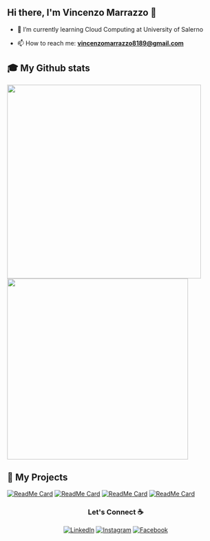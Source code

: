 ## Hi there, I'm Vincenzo Marrazzo 👋

  - 🌱 I’m currently learning Cloud Computing at University of Salerno
  
  - 📫 How to reach me: **vincenzomarrazzo8189@gmail.com**


## 🎓 My Github stats


<div>
      <img alt="" width="450" src="https://github-readme-stats.vercel.app/api?username=xzan8189&theme=darcula&show_icons=true">
      <img alt="" width="420" src="https://github-readme-stats.vercel.app/api/top-langs/?username=xzan8189&theme=darcula&layout=compact">
</div>

## 🚀 My Projects

 [![ReadMe Card](https://github-readme-stats.vercel.app/api/pin/?username=xzan8189&repo=CryptoBot&title_color=FFF&text_color=FFF&icon_color=FFF&bg_color=35,FF4C1D,9B0063)](https://github.com/xzan8189/CryptoBot)
  [![ReadMe Card](https://github-readme-stats.vercel.app/api/pin/?username=xzan8189&repo=SocialMediaAnalysis-Amici-2021-2022&title_color=FFF&text_color=FFF&icon_color=FFF&bg_color=35,FF4C1D,9B0063)](https://github.com/xzan8189/SocialMediaAnalysis-Amici-2021-2022)
[![ReadMe Card](https://github-readme-stats.vercel.app/api/pin/?username=xzan8189&repo=VORWERK-TSW&title_color=FFF&text_color=FFF&icon_color=FFF&bg_color=35,FF4C1D,9B0063)](https://github.com/xzan8189/VORWERK-TSW)
[![ReadMe Card](https://github-readme-stats.vercel.app/api/pin/?username=xzan8189&repo=Statistical-survey-of-university-salaries-2021&title_color=FFF&text_color=FFF&icon_color=FFF&bg_color=35,FF4C1D,9B0063)](https://github.com/xzan8189/Statistical-survey-of-university-salaries-2021)


<h3 align="center">Let's Connect ☕</h3>
<p align="center"> 
  <a href="https://www.linkedin.com/in/vincenzo-marrazzo-bab333228/" target="_blank"><img src="https://img.shields.io/badge/LinkedIn-%230077B5.svg?&style=flat-square&logo=linkedin&logoColor=white" alt="LinkedIn"></a>
  <a href="https://www.instagram.com/xzan8189/" target="_blank"><img src="https://img.shields.io/badge/Instagram-%23E4405F.svg?&style=flat-square&logo=instagram&logoColor=white" alt="Instagram"></a>
  <a href="https://www.facebook.com/vincenzo.marrazzo.94/" target="_blank"><img src="https://img.shields.io/badge/Facebook-%231877F2.svg?&style=flat-square&logo=facebook&logoColor=white" alt="Facebook"></a>
</p>




<!--
**xzan8189/xzan8189** is a ✨ _special_ ✨ repository because its `README.md` (this file) appears on your GitHub profile.

Here are some ideas to get you started:

- 🔭 I’m currently working on ...
- 🌱 I’m currently learning ...
- 👯 I’m looking to collaborate on ...
- 🤔 I’m looking for help with ...
- 💬 Ask me about ...
- 📫 How to reach me: ...
- 😄 Pronouns: ...
- ⚡ Fun fact: ...
-->
